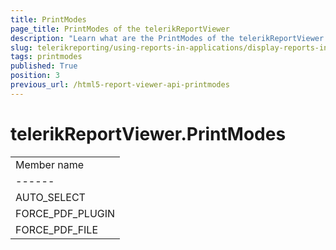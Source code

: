 ```yaml
---
title: PrintModes
page_title: PrintModes of the telerikReportViewer
description: "Learn what are the PrintModes of the telerikReportViewer object in the Telerik Reporting HTML5 Report Viewer."
slug: telerikreporting/using-reports-in-applications/display-reports-in-applications/web-application/html5-report-viewer/api-reference/telerikreportviewer-namespace/printmodes
tags: printmodes
published: True
position: 3
previous_url: /html5-report-viewer-api-printmodes
---
```


# telerikReportViewer.PrintModes

|   |
| ------ |
| Member name |
| ------ |
|AUTO_SELECT|
|FORCE_PDF_PLUGIN|
|FORCE_PDF_FILE|
